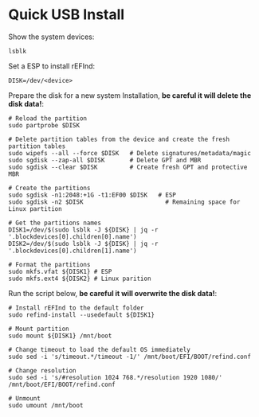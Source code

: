 # Quick USB Install

Show the system devices:

```shell
lsblk
```

Set a ESP to install rEFInd:

```shell
DISK=/dev/<device>
```

Prepare the disk for a new system Installation, **be careful it will delete the disk data!**:

```shell
# Reload the partition
sudo partprobe $DISK

# Delete partition tables from the device and create the fresh partition tables
sudo wipefs --all --force $DISK   # Delete signatures/metadata/magic
sudo sgdisk --zap-all $DISK       # Delete GPT and MBR
sudo sgdisk --clear $DISK         # Create fresh GPT and protective MBR

# Create the partitions
sudo sgdisk -n1:2048:+1G -t1:EF00 $DISK   # ESP
sudo sgdisk -n2 $DISK                       # Remaining space for Linux partition

# Get the partitions names
DISK1=/dev/$(sudo lsblk -J ${DISK} | jq -r '.blockdevices[0].children[0].name')
DISK2=/dev/$(sudo lsblk -J ${DISK} | jq -r '.blockdevices[0].children[1].name')

# Format the partitions
sudo mkfs.vfat ${DISK1} # ESP
sudo mkfs.ext4 ${DISK2} # Linux parition
```

Run the script below, **be careful it will overwrite the disk data!**:

```shell
# Install rEFInd to the default folder
sudo refind-install --usedefault ${DISK1}

# Mount partition
sudo mount ${DISK1} /mnt/boot

# Change timeout to load the default OS immediately
sudo sed -i 's/timeout.*/timeout -1/' /mnt/boot/EFI/BOOT/refind.conf

# Change resolution
sudo sed -i 's/#resolution 1024 768.*/resolution 1920 1080/' /mnt/boot/EFI/BOOT/refind.conf

# Unmount
sudo umount /mnt/boot
```
